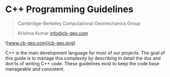 # C++ Programming Guidelines
> Cambridge-Berkeley Computational Geomechanics Group

> Krishna Kumar [info@cb-geo.com](mailto:info@cb-geo.com)

![www.cb-geo.com](cb-geo.png)

C++ is the main development language for most of our projects. The goal of this guide is to manage this complexity by describing in detail the dos and don'ts of writing C++ code. These guidelines exist to keep the code base manageable and consistent.
